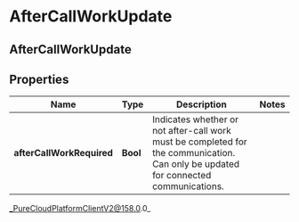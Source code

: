 # AfterCallWorkUpdate

## AfterCallWorkUpdate

## Properties

|Name | Type | Description | Notes|
|------------ | ------------- | ------------- | -------------|
| **afterCallWorkRequired** | **Bool** | Indicates whether or not after-call work must be completed for the communication. Can only be updated for connected communications. | |



_PureCloudPlatformClientV2@158.0.0_
